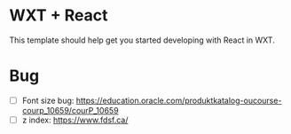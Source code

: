 # WXT + React

This template should help get you started developing with React in WXT.

# Bug

- [ ] Font size bug: https://education.oracle.com/produktkatalog-oucourse-courp_10659/courP_10659
- [ ] z index: https://www.fdsf.ca/
